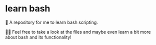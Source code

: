# learn bash
🚀 A repository for me to learn bash scripting.

👨‍💻 Feel free to take a look at the files and maybe even learn a bit more about bash and its functionality!
